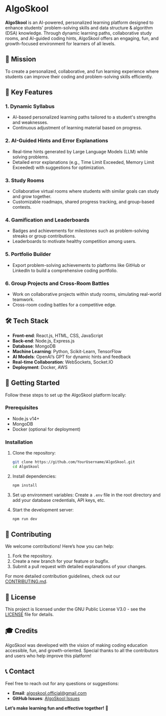 # AlgoSkool

**AlgoSkool** is an AI-powered, personalized learning platform designed to enhance students' problem-solving skills and data structure & algorithm (DSA) knowledge. Through dynamic learning paths, collaborative study rooms, and AI-guided coding hints, AlgoSkool offers an engaging, fun, and growth-focused environment for learners of all levels.

## 🎯 **Mission**
To create a personalized, collaborative, and fun learning experience where students can improve their coding and problem-solving skills efficiently.

## 🚀 **Key Features**

### 1. **Dynamic Syllabus**
- AI-based personalized learning paths tailored to a student's strengths and weaknesses.
- Continuous adjustment of learning material based on progress.

### 2. **AI-Guided Hints and Error Explanations**
- Real-time hints generated by Large Language Models (LLM) while solving problems.
- Detailed error explanations (e.g., Time Limit Exceeded, Memory Limit Exceeded) with suggestions for optimization.

### 3. **Study Rooms**
- Collaborative virtual rooms where students with similar goals can study and grow together.
- Customizable roadmaps, shared progress tracking, and group-based contests.

### 4. **Gamification and Leaderboards**
- Badges and achievements for milestones such as problem-solving streaks or group contributions.
- Leaderboards to motivate healthy competition among users.

### 5. **Portfolio Builder**
- Export problem-solving achievements to platforms like GitHub or LinkedIn to build a comprehensive coding portfolio.

### 6. **Group Projects and Cross-Room Battles**
- Work on collaborative projects within study rooms, simulating real-world teamwork.
- Cross-room coding battles for a competitive edge.

## 🛠️ **Tech Stack**

- **Front-end**: React.js, HTML, CSS, JavaScript
- **Back-end**: Node.js, Express.js
- **Database**: MongoDB
- **Machine Learning**: Python, Scikit-Learn, TensorFlow
- **AI Models**: OpenAI’s GPT for dynamic hints and feedback
- **Real-time Collaboration**: WebSockets, Socket.IO
- **Deployment**: Docker, AWS


## 🌟 **Getting Started**

Follow these steps to set up the AlgoSkool platform locally:

### Prerequisites
- Node.js v14+
- MongoDB
- Docker (optional for deployment)

### Installation

1. Clone the repository:
   ```bash
   git clone https://github.com/YourUsername/AlgoSkool.git
   cd AlgoSkool
   ```

2. Install dependencies:
   ```bash
   npm install
   ```

3. Set up environment variables:
   Create a `.env` file in the root directory and add your database credentials, API keys, etc.

4. Start the development server:
   ```bash
   npm run dev
   ```

## 🤝 **Contributing**

We welcome contributions! Here’s how you can help:

1. Fork the repository.
2. Create a new branch for your feature or bugfix.
3. Submit a pull request with detailed explanations of your changes.

For more detailed contribution guidelines, check out our [CONTRIBUTING.md](CONTRIBUTING.md).

## 📄 **License**

This project is licensed under the GNU Public License V3.0 - see the [LICENSE](LICENSE) file for details.

## 🎓 **Credits**

AlgoSkool was developed with the vision of making coding education accessible, fun, and growth-oriented. Special thanks to all the contributors and users who help improve this platform!


## 📞 **Contact**

Feel free to reach out for any questions or suggestions:

- **Email**: algoskool.official@gmail.com
- **GitHub Issues**: [AlgoSkool Issues](https://github.com/algoskool-main/AlgoSkool/issues)


**Let’s make learning fun and effective together!** 🎉
